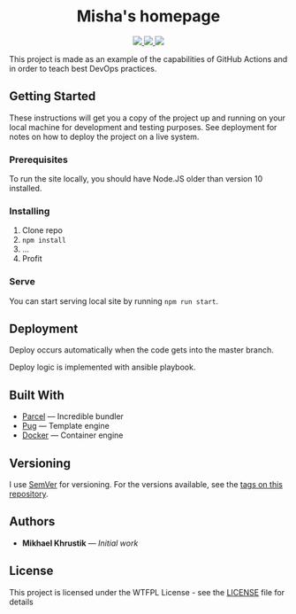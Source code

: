 <h1 align="center">
  Misha's homepage
</h1>

<p align="center">
  <a href="https://github.com/mishamyrt/myrt.co/actions?workflow=Quality+assurance">
    <img src="https://github.com/mishamyrt/myrt.co/workflows/Quality%20assurance/badge.svg">
  </a>
  <a href="https://mishamyrt.github.io/myrt.co/lighthouse/">
    <img src="https://lighthouse-badge.appspot.com/?score=100">
  </a>
  <a href="https://mishamyrt.github.io/myrt.co/sitespeed/">
    <img src="https://img.shields.io/badge/dynamic/json?color=0095d2&url=https://mishamyrt.github.io/myrt.co/sitespeed/data/performance.json&label=Sitespeed.io%20score&query=$[0].metrics[2].value&style=flat-square">
  </a>
</p>

This project is made as an example of the capabilities of GitHub Actions and in order to teach best DevOps practices.

## Getting Started

These instructions will get you a copy of the project up and running on your local machine for development and testing purposes. See deployment for notes on how to deploy the project on a live system.

### Prerequisites

To run the site locally, you should have Node.JS older than version 10 installed.

### Installing

1.  Clone repo
2.  `npm install`
3.  ...
4.  Profit

### Serve

You can start serving local site by running `npm run start`.

## Deployment

Deploy occurs automatically when the code gets into the master branch.

Deploy logic is implemented with ansible playbook.

## Built With

-   [Parcel](https://parceljs.org/) — Incredible bundler
-   [Pug](https://pugjs.org/) — Template engine
-   [Docker](https://www.docker.com/) — Container engine

## Versioning

I use [SemVer](http://semver.org/) for versioning. For the versions available, see the [tags on this repository](https://github.com/mishamyrt/myrt.co/tags).

## Authors

-   **Mikhael Khrustik** — _Initial work_

## License

This project is licensed under the WTFPL License - see the [LICENSE](LICENSE) file for details
